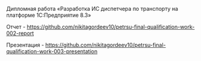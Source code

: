 Дипломная работа «Разработка ИС диспетчера по транспорту на платформе 1С:Предприятие 8.3»

Отчет - <https://github.com/nikitagordeev10/petrsu-final-qualification-work-002-report>  

Презентация - <https://github.com/nikitagordeev10/petrsu-final-qualification-work-003-presentation>
